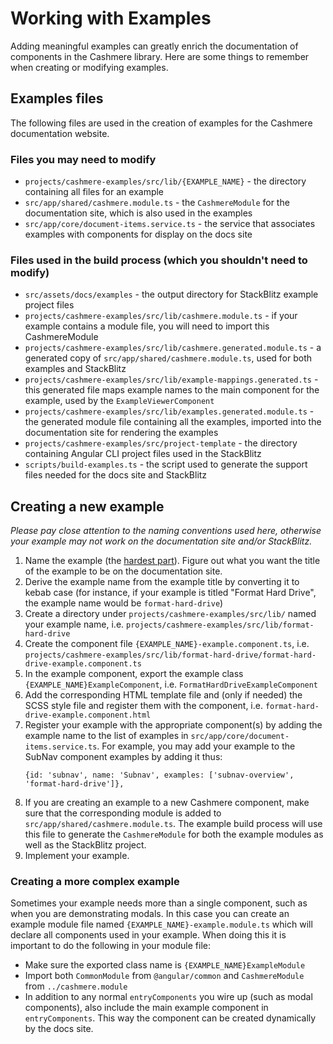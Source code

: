 # Working with Examples

Adding meaningful examples can greatly enrich the documentation of components in the Cashmere library. Here are some things to remember when creating or modifying examples.

## Examples files

The following files are used in the creation of examples for the Cashmere documentation website.

### Files you may need to modify

-   `projects/cashmere-examples/src/lib/{EXAMPLE_NAME}` - the directory containing all files for an example
-   `src/app/shared/cashmere.module.ts` - the `CashmereModule` for the documentation site, which is also used in the examples
-   `src/app/core/document-items.service.ts` - the service that associates examples with components for display on the docs site

### Files used in the build process (which you shouldn't need to modify)

-   `src/assets/docs/examples` - the output directory for StackBlitz example project files
-   `projects/cashmere-examples/src/lib/cashmere.module.ts` - if your example contains a module file, you will need to import this CashmereModule
-   `projects/cashmere-examples/src/lib/cashmere.generated.module.ts` - a generated copy of `src/app/shared/cashmere.module.ts`, used for both examples and StackBlitz
-   `projects/cashmere-examples/src/lib/example-mappings.generated.ts` - this generated file maps example names to the main component for the example, used by the `ExampleViewerComponent`
-   `projects/cashmere-examples/src/lib/examples.generated.module.ts` - the generated module file containing all the examples, imported into the documentation site for rendering the examples
-   `projects/cashmere-examples/src/project-template` - the directory containing Angular CLI project files used in the StackBlitz
-   `scripts/build-examples.ts` - the script used to generate the support files needed for the docs site and StackBlitz

## Creating a new example

_Please pay close attention to the naming conventions used here, otherwise your example may not work on the documentation site and/or StackBlitz._

1. Name the example (the [hardest part](https://bit.ly/2VI8ZI5)). Figure out what you want the title of the example to be on the documentation site.
2. Derive the example name from the example title by converting it to kebab case (for instance, if your example is titled "Format Hard Drive", the example name would be `format-hard-drive`)
3. Create a directory under `projects/cashmere-examples/src/lib/` named your example name, i.e. `projects/cashmere-examples/src/lib/format-hard-drive`
4. Create the component file `{EXAMPLE_NAME}-example.component.ts`, i.e. `projects/cashmere-examples/src/lib/format-hard-drive/format-hard-drive-example.component.ts`
5. In the example component, export the example class `{EXAMPLE_NAME}ExampleComponent`, i.e. `FormatHardDriveExampleComponent`
6. Add the corresponding HTML template file and (only if needed) the SCSS style file and register them with the component, i.e. `format-hard-drive-example.component.html`
7. Register your example with the appropriate component(s) by adding the example name to the list of examples in `src/app/core/document-items.service.ts`. For example, you may add your example to the SubNav component examples by adding it thus:
    ```
    {id: 'subnav', name: 'Subnav', examples: ['subnav-overview', 'format-hard-drive']},
    ```
8. If you are creating an example to a new Cashmere component, make sure that the corresponding module is added to `src/app/shared/cashmere.module.ts`. The example build process will use this file to generate the `CashmereModule` for both the example modules as well as the StackBlitz project.
9. Implement your example.

### Creating a more complex example

Sometimes your example needs more than a single component, such as when you are demonstrating modals. In this case you can create an example module file named `{EXAMPLE_NAME}-example.module.ts` which will declare all components used in your example. When doing this it is important to do the following in your module file:

-   Make sure the exported class name is `{EXAMPLE_NAME}ExampleModule`
-   Import both `CommonModule` from `@angular/common` and `CashmereModule` from `../cashmere.module`
-   In addition to any normal `entryComponents` you wire up (such as modal components), also include the main example component in `entryComponents`. This way the component can be created dynamically by the docs site.
